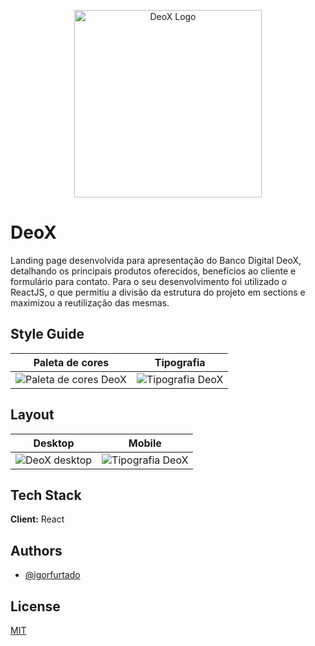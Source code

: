 <p align="center">
  <img style="width: 300px;" src="https://user-images.githubusercontent.com/70289587/146358465-66ef41a1-6208-48df-b0cb-06a80e2f4b13.png" alt="DeoX Logo"/>
</p>

# DeoX

Landing page desenvolvida para apresentação do Banco Digital DeoX, detalhando os principais produtos oferecidos, benefícios ao cliente e formulário para contato. Para o seu desenvolvimento foi utilizado o ReactJS, o que permitiu a divisão da estrutura do projeto em sections e maximizou a reutilização das mesmas.  

## Style Guide

Paleta de cores            |  Tipografia
:-------------------------:|:-------------------------:
![Paleta de cores DeoX](https://user-images.githubusercontent.com/70289587/146358815-34f4ad43-5ac1-4efd-81e7-e94d2126c19a.png)  |  ![Tipografia DeoX](https://user-images.githubusercontent.com/70289587/146359889-236e1745-e04b-4d9e-9031-1841714607f4.png)

## Layout

Desktop           |  Mobile
:-------------------------:|:-------------------------:
![DeoX desktop](https://user-images.githubusercontent.com/70289587/146368095-da0490a1-26ab-40de-9d6e-f10ccc996ae8.png)  |  ![Tipografia DeoX](https://user-images.githubusercontent.com/70289587/146368167-9db92ab3-fbb5-4095-aced-710d19082837.png)

## Tech Stack

**Client:** React


## Authors

- [@igorfurtado](https://github.com/igorfurtado)


## License

[MIT](https://choosealicense.com/licenses/mit/)
